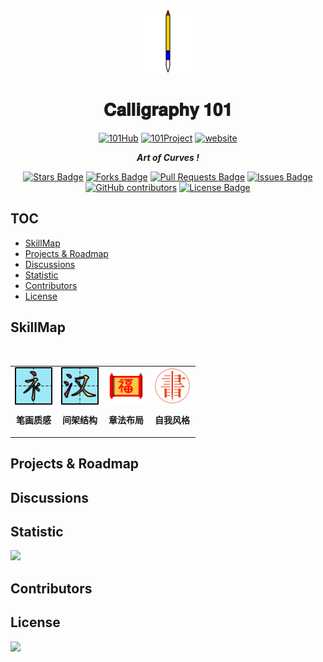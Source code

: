 <div align="center">
<img align="" src="assets/毛笔.svg" alt="Calligraphy"  width='100' height='100' >
<h1 align="center">𝐂𝐚𝐥𝐥𝐢𝐠𝐫𝐚𝐩𝐡𝐲 𝟏𝟎𝟏
</h1>
<a href=""><img src="https://img.shields.io/badge/Organization-101Hub-blue?style=flat-square&logo=github" alt="101Hub"/></a>
<a href=""><img src="https://img.shields.io/badge/Project-101-blue?style=flat-square&logo=github" alt="101Project"/></a>
<a href=""><img src="https://img.shields.io/static/v1?label=&labelColor=505050&message=website&color=2b9348&style=flat-square&logo=google-chrome&logoColor=" alt="website"/></a>
<p><i><b>Art of Curves !</b></i></p>

<a href="https://github.com/thu-zhanghl/calligraphy101/stargazers"><img src="https://img.shields.io/github/stars/thu-zhanghl/calligraphy101" alt="Stars Badge"/></a>
<a href="https://github.com/thu-zhanghl/calligraphy101/network/members"><img src="https://img.shields.io/github/forks/thu-zhanghl/calligraphy101" alt="Forks Badge"/></a>
<a href="https://github.com/thu-zhanghl/calligraphy101/pulls"><img src="https://img.shields.io/github/issues-pr/thu-zhanghl/calligraphy101" alt="Pull Requests Badge"/></a>
<a href="https://github.com/thu-zhanghl/calligraphy101/issues"><img src="https://img.shields.io/github/issues/thu-zhanghl/calligraphy101?color=red" alt="Issues Badge"/></a>
<a href="https://github.com/thu-zhanghl/calligraphy101/graphs/contributors"><img alt="GitHub contributors" src="https://img.shields.io/github/contributors/thu-zhanghl/calligraphy101?color=2b9348"></a>
<a href="https://github.com/abhisheknaiidu/awesome-github-profile-calligraphy101/blob/master/LICENSE"><img src="https://img.shields.io/github/license/thu-zhanghl/calligraphy101?color=2b9348" alt="License Badge"/></a>
</div>

## TOC
- [SkillMap](#skillmap)
- [Projects & Roadmap](#projects--roadmap)
- [Discussions](#discussions)
- [Statistic](#statistic)
- [Contributors](#contributors)
- [License](#license)

## SkillMap

<br>
<div align='center'>
<table border="0" align='center'>
<tr>

<td><a href=''><img src='assets/偏旁部首.svg' align='center' alt='Learning' width='60' height='60' /></a><p align='center'><b>笔画质感</b></p></td>
<td><a href=''><img src='assets/汉字结构.svg' align='center' alt='Templates'  width='60' height='60' /></a><p align='center'><b>间架结构</b></p></td>
<td><a href=''><img src='assets/卷轴.svg' align='center' alt='Practice' width='60' height='60' /></a><p align='center'><b>章法布局</b></p></td>
<td><a href=''><img src='assets/书法.svg' align='center' alt='Practice' width='60' height='60' /></a><p align='center'><b>自我风格</b></p></td>
</table>
</div>

## Projects & Roadmap
## Discussions 
## Statistic
![](https://profile-counter.glitch.me/thu-zhanghl-Calligraphy101/count.svg)
## Contributors
## License

[![](https://licensebuttons.net/l/by-nc-nd/3.0/88x31.png)](https://creativecommons.org/licenses/by-nc-nd/4.0/legalcode)
